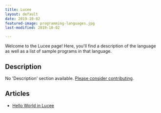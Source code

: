 ```yaml
---
title: Lucee
layout: default
date: 2019-10-02
featured-image: programming-languages.jpg
last-modified: 2019-10-02

---
```


Welcome to the Lucee page! Here, you'll find a description of the language as well as a list of sample programs in that language.

## Description

No 'Description' section available. [Please consider contributing](https://github.com/TheRenegadeCoder/sample-programs-website).

## Articles

- [Hello World in Lucee](https://rzuckerm.github.io/sample-programs-website-copy/projects/hello-world/lucee)